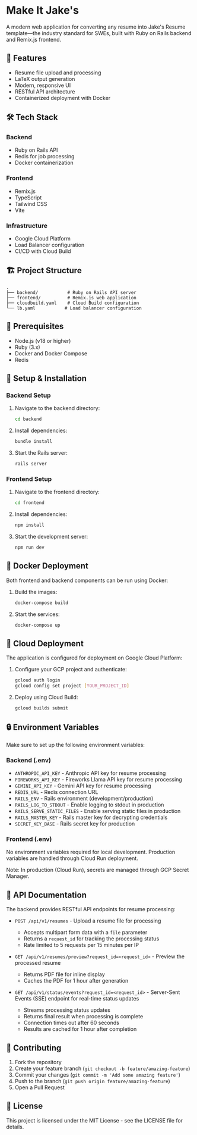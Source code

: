 # Make It Jake's

A modern web application for converting any resume into Jake's Resume template—the industry standard for SWEs, built with Ruby on Rails backend and Remix.js frontend.

## 🚀 Features

- Resume file upload and processing
- LaTeX output generation
- Modern, responsive UI
- RESTful API architecture
- Containerized deployment with Docker

## 🛠️ Tech Stack

### Backend
- Ruby on Rails API
- Redis for job processing
- Docker containerization

### Frontend
- Remix.js
- TypeScript
- Tailwind CSS
- Vite

### Infrastructure
- Google Cloud Platform
- Load Balancer configuration
- CI/CD with Cloud Build

## 🏗️ Project Structure

```
.
├── backend/           # Ruby on Rails API server
├── frontend/          # Remix.js web application
├── cloudbuild.yaml    # Cloud Build configuration
└── lb.yaml           # Load balancer configuration
```

## 🚦 Prerequisites

- Node.js (v18 or higher)
- Ruby (3.x)
- Docker and Docker Compose
- Redis

## 🔧 Setup & Installation

### Backend Setup

1. Navigate to the backend directory:
   ```bash
   cd backend
   ```

2. Install dependencies:
   ```bash
   bundle install
   ```

3. Start the Rails server:
   ```bash
   rails server
   ```

### Frontend Setup

1. Navigate to the frontend directory:
   ```bash
   cd frontend
   ```

2. Install dependencies:
   ```bash
   npm install
   ```

3. Start the development server:
   ```bash
   npm run dev
   ```

## 🐳 Docker Deployment

Both frontend and backend components can be run using Docker:

1. Build the images:
   ```bash
   docker-compose build
   ```

2. Start the services:
   ```bash
   docker-compose up
   ```

## 🚀 Cloud Deployment

The application is configured for deployment on Google Cloud Platform:

1. Configure your GCP project and authenticate:
   ```bash
   gcloud auth login
   gcloud config set project [YOUR_PROJECT_ID]
   ```

2. Deploy using Cloud Build:
   ```bash
   gcloud builds submit
   ```

## 🔒 Environment Variables

Make sure to set up the following environment variables:

### Backend (.env)
- `ANTHROPIC_API_KEY` - Anthropic API key for resume processing
- `FIREWORKS_API_KEY` - Fireworks Llama API key for resume processing
- `GEMINI_API_KEY` - Gemini API key for resume processing
- `REDIS_URL` - Redis connection URL
- `RAILS_ENV` - Rails environment (development/production)
- `RAILS_LOG_TO_STDOUT` - Enable logging to stdout in production
- `RAILS_SERVE_STATIC_FILES` - Enable serving static files in production
- `RAILS_MASTER_KEY` - Rails master key for decrypting credentials
- `SECRET_KEY_BASE` - Rails secret key for production

### Frontend (.env)
No environment variables required for local development. Production variables are handled through Cloud Run deployment.

Note: In production (Cloud Run), secrets are managed through GCP Secret Manager.

## 📝 API Documentation

The backend provides RESTful API endpoints for resume processing:

- `POST /api/v1/resumes` - Upload a resume file for processing
  - Accepts multipart form data with a `file` parameter
  - Returns a `request_id` for tracking the processing status
  - Rate limited to 5 requests per 15 minutes per IP

- `GET /api/v1/resumes/preview?request_id=<request_id>` - Preview the processed resume
  - Returns PDF file for inline display
  - Caches the PDF for 1 hour after generation

- `GET /api/v1/status/events?request_id=<request_id>` - Server-Sent Events (SSE) endpoint for real-time status updates
  - Streams processing status updates
  - Returns final result when processing is complete
  - Connection times out after 60 seconds
  - Results are cached for 1 hour after completion

## 🤝 Contributing

1. Fork the repository
2. Create your feature branch (`git checkout -b feature/amazing-feature`)
3. Commit your changes (`git commit -m 'Add some amazing feature'`)
4. Push to the branch (`git push origin feature/amazing-feature`)
5. Open a Pull Request

## 📄 License

This project is licensed under the MIT License - see the LICENSE file for details. 